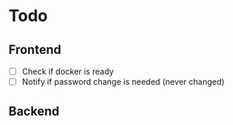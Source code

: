# Todo

## Frontend
- [ ] Check if docker is ready
- [ ] Notify if password change is needed (never changed)

## Backend
